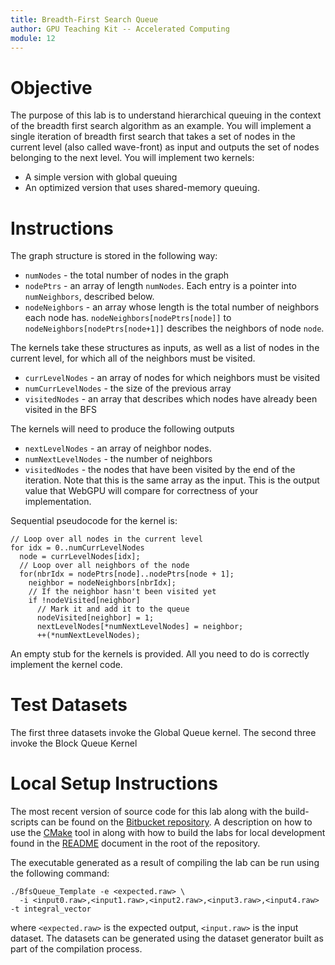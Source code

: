 ```yaml
---
title: Breadth-First Search Queue
author: GPU Teaching Kit -- Accelerated Computing
module: 12
---
```


# Objective

The purpose of this lab is to understand hierarchical queuing in the context of the breadth first search algorithm as an example. You will implement a single iteration of breadth first search that takes a set of nodes in the current level (also called wave-front) as input and outputs the set of nodes belonging to the next level. You will implement two kernels:
* A simple version with global queuing
* An optimized version that uses shared-memory queuing.

# Instructions

The graph structure is stored in the following way:

* `numNodes` - the total number of nodes in the graph
* `nodePtrs` - an array of length `numNodes`. Each entry is a pointer into
 `numNeighbors`, described below.
* `nodeNeighbors` - an array whose length is the total number of neighbors each
node has. `nodeNeighbors[nodePtrs[node]]` to `nodeNeighbors[nodePtrs[node+1]]`
describes the neighbors of node `node`.

The kernels take these structures as inputs, as well as a list of nodes in the current level, for which all of the neighbors must be visited.

* `currLevelNodes` - an array of nodes for which neighbors must be visited
* `numCurrLevelNodes` - the size of the previous array
* `visitedNodes` - an array that describes which nodes have already been visited in the BFS

The kernels will need to produce the following outputs

* `nextLevelNodes` - an array of neighbor nodes.
* `numNextLevelNodes` - the number of neighbors
* `visitedNodes` - the nodes that have been visited by the end of the iteration. Note that this is the same array as the input. This is the output value that WebGPU will compare for correctness of your implementation.

Sequential pseudocode for the kernel is:

    // Loop over all nodes in the current level
    for idx = 0..numCurrLevelNodes
      node = currLevelNodes[idx];
      // Loop over all neighbors of the node
      for(nbrIdx = nodePtrs[node]..nodePtrs[node + 1];
        neighbor = nodeNeighbors[nbrIdx];
        // If the neighbor hasn't been visited yet
        if !nodeVisited[neighbor]
          // Mark it and add it to the queue
          nodeVisited[neighbor] = 1;
          nextLevelNodes[*numNextLevelNodes] = neighbor;
          ++(*numNextLevelNodes);


An empty stub for the kernels is provided. All you need to do is correctly implement the kernel code.

# Test Datasets
The first three datasets invoke the Global Queue kernel. The second three invoke the Block Queue Kernel

# Local Setup Instructions

The most recent version of source code for this lab along with the build-scripts can be found on the [Bitbucket repository](LINKTOLAB). A description on how to use the [CMake](https://cmake.org/) tool in along with how to build the labs for local development found in the [README](LINKTOREADME) document in the root of the repository.

The executable generated as a result of compiling the lab can be run using the following command:

```{.bash}
./BfsQueue_Template -e <expected.raw> \
  -i <input0.raw>,<input1.raw>,<input2.raw>,<input3.raw>,<input4.raw> -t integral_vector
```

where `<expected.raw>` is the expected output, `<input.raw>` is the input dataset. The datasets can be generated using the dataset generator built as part of the compilation process.
